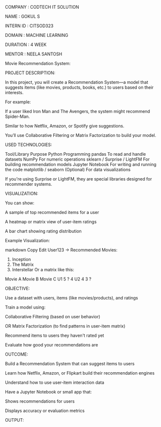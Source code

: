 COMPANY : CODTECH IT SOLUTION 

NAME : GOKUL S

INTERN ID : CITSOD323

DOMAIN : MACHINE LEARNING

DURATION : 4 WEEK

MENTOR : NEELA SANTOSH



Movie Recommendation System:

PROJECT DESCRIPTION:

In this project, you will create a Recommendation System—a model that suggests items (like movies, products, books, etc.) to users based on their interests.

For example:

If a user liked Iron Man and The Avengers, the system might recommend Spider-Man.

Similar to how Netflix, Amazon, or Spotify give suggestions.

You’ll use Collaborative Filtering or Matrix Factorization to build your model.

USED TECHNOLOGIES:

Tool/Library	Purpose
Python	Programming
pandas	To read and handle datasets
NumPy	For numeric operations
sklearn / Surprise / LightFM	For building recommendation models
Jupyter Notebook	For writing and running the code
matplotlib / seaborn	(Optional) For data visualizations

If you're using Surprise or LightFM, they are special libraries designed for recommender systems.

VISUALIZATION:

You can show:

A sample of top recommended items for a user

A heatmap or matrix view of user-item ratings

A bar chart showing rating distribution

Example Visualization:

markdown
Copy
Edit
User123 → Recommended Movies:
1. Inception
2. The Matrix
3. Interstellar
Or a matrix like this:

Movie A	Movie B	Movie C
U1	5	?	4
U2	4	3	?

OBJECTIVE:

Use a dataset with users, items (like movies/products), and ratings

Train a model using:

Collaborative Filtering (based on user behavior)

OR Matrix Factorization (to find patterns in user-item matrix)

Recommend items to users they haven't rated yet

Evaluate how good your recommendations are

OUTCOME:

Build a Recommendation System that can suggest items to users

Learn how Netflix, Amazon, or Flipkart build their recommendation engines

Understand how to use user-item interaction data

Have a Jupyter Notebook or small app that:

Shows recommendations for users

Displays accuracy or evaluation metrics 

OUTPUT:

